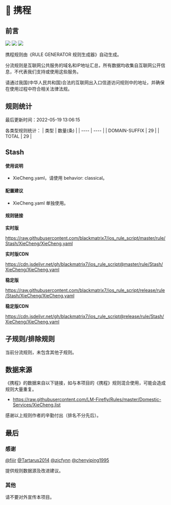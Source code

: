 # 🧸 携程

## 前言

![](https://shields.io/badge/-移除重复规则-ff69b4) ![](https://shields.io/badge/-DOMAIN与DOMAIN--SUFFIX合并-green) ![](https://shields.io/badge/-IP--CIDR(6)合并-blueviolet) 

携程规则由《RULE GENERATOR 规则生成器》自动生成。

分流规则是互联网公共服务的域名和IP地址汇总，所有数据均收集自互联网公开信息，不代表我们支持或使用这些服务。

请通过我国(中华人民共和国)合法的互联网出入口信道访问规则中的地址，并确保在使用过程中符合相关法律法规。

## 规则统计

最后更新时间：2022-05-19 13:06:15

各类型规则统计：
| 类型 | 数量(条)  | 
| ---- | ----  |
| DOMAIN-SUFFIX | 29  | 
| TOTAL | 29  | 


## Stash 

#### 使用说明
- XieCheng.yaml，请使用 behavior: classical。

#### 配置建议
- XieCheng.yaml 单独使用。

#### 规则链接
**实时版**

https://raw.githubusercontent.com/blackmatrix7/ios_rule_script/master/rule/Stash/XieCheng/XieCheng.yaml

**实时版CDN**

https://cdn.jsdelivr.net/gh/blackmatrix7/ios_rule_script@master/rule/Stash/XieCheng/XieCheng.yaml

**稳定版**

https://raw.githubusercontent.com/blackmatrix7/ios_rule_script/release/rule/Stash/XieCheng/XieCheng.yaml

**稳定版CDN**

https://cdn.jsdelivr.net/gh/blackmatrix7/ios_rule_script@release/rule/Stash/XieCheng/XieCheng.yaml

## 子规则/排除规则


当前分流规则，未包含其他子规则。

## 数据来源

《携程》的数据来自以下链接，如与本项目的《携程》规则混合使用，可能会造成规则大量重复。

- https://raw.githubusercontent.com/LM-Firefly/Rules/master/Domestic-Services/XieCheng.list


感谢以上规则作者的辛勤付出（排名不分先后）。

## 最后

### 感谢

[@fiiir](https://github.com/fiiir) [@Tartarus2014](https://github.com/Tartarus2014) [@zjcfynn](https://github.com/zjcfynn) [@chenyiping1995](https://github.com/chenyiping1995) 

提供规则数据源及改进建议。

### 其他

请不要对外宣传本项目。